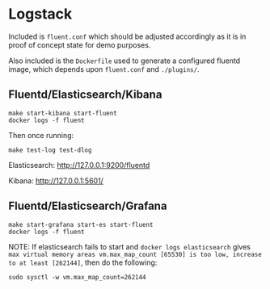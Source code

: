 # Logstack

Included is `fluent.conf` which should be adjusted accordingly as it is in proof of concept state for demo purposes.

Also included is the `Dockerfile` used to generate a configured fluentd image, which depends upon `fluent.conf` and `./plugins/`.

## Fluentd/Elasticsearch/Kibana

	make start-kibana start-fluent
	docker logs -f fluent

Then once running:

	make test-log test-dlog

Elasticsearch: http://127.0.0.1:9200/fluentd

Kibana: http://127.0.0.1:5601/

## Fluentd/Elasticsearch/Grafana

	make start-grafana start-es start-fluent
	docker logs -f fluent

NOTE: If elasticsearch fails to start and `docker logs elasticsearch` gives `max virtual memory areas vm.max_map_count [65530] is too low, increase to at least [262144]`, then do the following:

	sudo sysctl -w vm.max_map_count=262144

